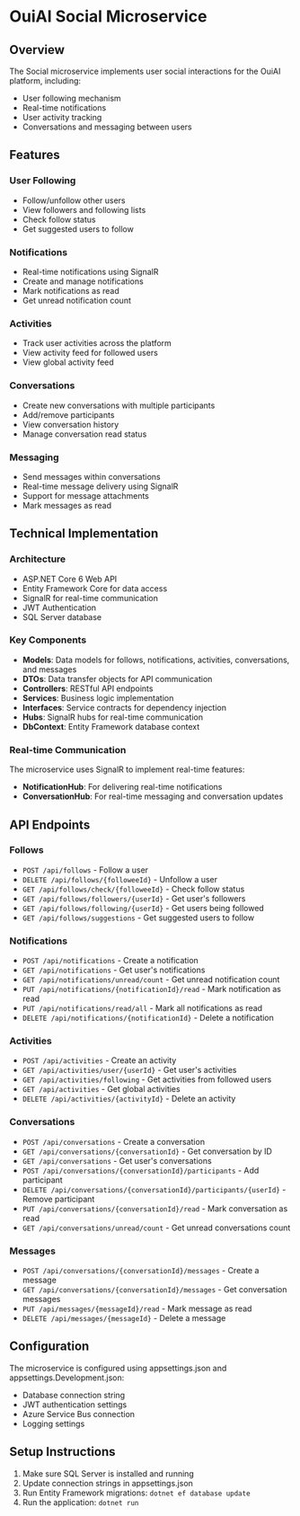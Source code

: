 # OuiAI Social Microservice

## Overview
The Social microservice implements user social interactions for the OuiAI platform, including:
- User following mechanism
- Real-time notifications
- User activity tracking
- Conversations and messaging between users

## Features

### User Following
- Follow/unfollow other users
- View followers and following lists
- Check follow status
- Get suggested users to follow

### Notifications
- Real-time notifications using SignalR
- Create and manage notifications
- Mark notifications as read
- Get unread notification count

### Activities
- Track user activities across the platform
- View activity feed for followed users
- View global activity feed

### Conversations
- Create new conversations with multiple participants
- Add/remove participants
- View conversation history
- Manage conversation read status

### Messaging
- Send messages within conversations
- Real-time message delivery using SignalR
- Support for message attachments
- Mark messages as read

## Technical Implementation

### Architecture
- ASP.NET Core 6 Web API
- Entity Framework Core for data access
- SignalR for real-time communication
- JWT Authentication
- SQL Server database

### Key Components
- **Models**: Data models for follows, notifications, activities, conversations, and messages
- **DTOs**: Data transfer objects for API communication
- **Controllers**: RESTful API endpoints
- **Services**: Business logic implementation
- **Interfaces**: Service contracts for dependency injection
- **Hubs**: SignalR hubs for real-time communication
- **DbContext**: Entity Framework database context

### Real-time Communication
The microservice uses SignalR to implement real-time features:
- **NotificationHub**: For delivering real-time notifications
- **ConversationHub**: For real-time messaging and conversation updates

## API Endpoints

### Follows
- `POST /api/follows` - Follow a user
- `DELETE /api/follows/{followeeId}` - Unfollow a user
- `GET /api/follows/check/{followeeId}` - Check follow status
- `GET /api/follows/followers/{userId}` - Get user's followers
- `GET /api/follows/following/{userId}` - Get users being followed
- `GET /api/follows/suggestions` - Get suggested users to follow

### Notifications
- `POST /api/notifications` - Create a notification
- `GET /api/notifications` - Get user's notifications
- `GET /api/notifications/unread/count` - Get unread notification count
- `PUT /api/notifications/{notificationId}/read` - Mark notification as read
- `PUT /api/notifications/read/all` - Mark all notifications as read
- `DELETE /api/notifications/{notificationId}` - Delete a notification

### Activities
- `POST /api/activities` - Create an activity
- `GET /api/activities/user/{userId}` - Get user's activities
- `GET /api/activities/following` - Get activities from followed users
- `GET /api/activities` - Get global activities
- `DELETE /api/activities/{activityId}` - Delete an activity

### Conversations
- `POST /api/conversations` - Create a conversation
- `GET /api/conversations/{conversationId}` - Get conversation by ID
- `GET /api/conversations` - Get user's conversations
- `POST /api/conversations/{conversationId}/participants` - Add participant
- `DELETE /api/conversations/{conversationId}/participants/{userId}` - Remove participant
- `PUT /api/conversations/{conversationId}/read` - Mark conversation as read
- `GET /api/conversations/unread/count` - Get unread conversations count

### Messages
- `POST /api/conversations/{conversationId}/messages` - Create a message
- `GET /api/conversations/{conversationId}/messages` - Get conversation messages
- `PUT /api/messages/{messageId}/read` - Mark message as read
- `DELETE /api/messages/{messageId}` - Delete a message

## Configuration
The microservice is configured using appsettings.json and appsettings.Development.json:
- Database connection string
- JWT authentication settings
- Azure Service Bus connection
- Logging settings

## Setup Instructions
1. Make sure SQL Server is installed and running
2. Update connection strings in appsettings.json
3. Run Entity Framework migrations: `dotnet ef database update`
4. Run the application: `dotnet run`
